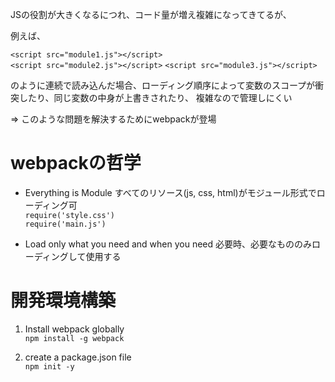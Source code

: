 JSの役割が大きくなるにつれ、コード量が増え複雑になってきてるが、

例えば、

```<script src="module1.js"></script>```  
```<script src="module2.js"></script>```
```<script src="module3.js"></script>```

のように連続で読み込んだ場合、ローディング順序によって変数のスコープが衝突したり、同じ変数の中身が上書きされたり、
複雑なので管理しにくい

⇒ このような問題を解決するためにwebpackが登場

# webpackの哲学
- Everything is Module すべてのリソース(js, css, html)がモジュール形式でローディング可  
```require('style.css')```  
```require('main.js')```

- Load only what you need and when you need 必要時、必要なもののみローディングして使用する

# 開発環境構築

1. Install webpack globally  
```npm install -g webpack```

2. create a package.json file  
```npm init -y```  
